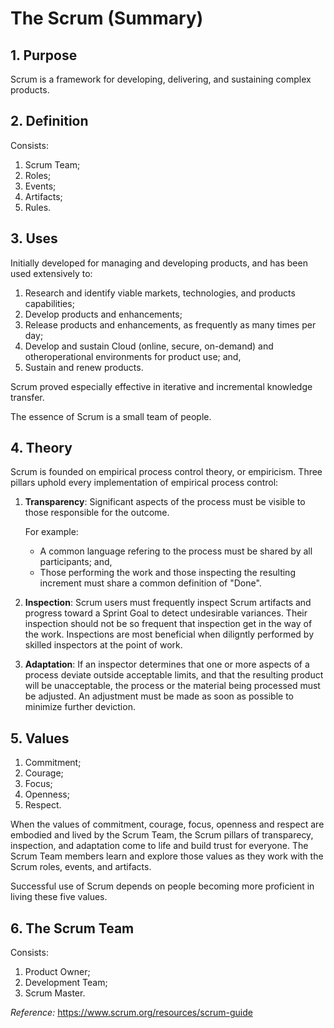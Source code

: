 # The Scrum (Summary)

## 1. Purpose
Scrum is a framework for developing, delivering, and sustaining complex products.

## 2. Definition
Consists:
1. Scrum Team;
2. Roles;
3. Events;
4. Artifacts;
5. Rules.

## 3. Uses    
Initially developed for managing and developing products, and has been used extensively to:

1. Research and identify viable markets, technologies, and products capabilities;
2. Develop products and enhancements;
3. Release products and enhancements, as frequently as many times per day;
4. Develop and sustain Cloud (online, secure, on-demand) and otheroperational environments for product use; and,
5. Sustain and renew products.

Scrum proved especially effective in iterative and incremental knowledge transfer.

The essence of  Scrum is a small team of people.

## 4. Theory
Scrum is founded on empirical process control theory, or empiricism.
Three pillars uphold every implementation of empirical process control:

1. **Transparency**:
    Significant aspects of the process must be visible to those responsible for the outcome.
        
    For example:
    * A common language refering to the process must be shared by all participants; and,
    * Those performing the work and those inspecting the resulting increment must share a common definition of "Done".
    
    
2. **Inspection**:
Scrum users must frequently inspect Scrum artifacts and progress toward a Sprint Goal to detect undesirable variances. Their inspection should not be so frequent that inspection get in the way of the work. Inspections are most beneficial when diligntly performed by skilled inspectors at the point of work.

3. **Adaptation**:
If an inspector determines that one or more aspects of a process deviate outside acceptable limits, and that the resulting product will be unacceptable, the process or the material being processed must be adjusted. An adjustment must be made as soon as possible to minimize further deviction.

## 5. Values
1. Commitment;
2. Courage;
3. Focus;
4. Openness;
5. Respect.

When the values of commitment, courage, focus, openness and respect are embodied and lived by the Scrum Team, the Scrum pillars of transparecy, inspection, and adaptation come to life and build trust for everyone. The Scrum Team members learn and explore those values as they work with the Scrum roles, events, and artifacts. 

Successful use of Scrum depends on people becoming more proficient in living these five values.

## 6. The Scrum Team

 Consists:
 1. Product Owner;
 2. Development Team;
 3. Scrum Master.

*Reference:*
https://www.scrum.org/resources/scrum-guide